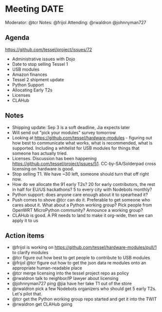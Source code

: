# Meeting DATE
Moderator: @tcr
Notes: @frijol
Attending: @rwaldron @johnnyman727

## Agenda
https://github.com/tessel/project/issues/72

* Administrative issues with Dojo
* Date to stop selling Tessel 1
* USB modules
* Amazon finances
* Tessel 2 shipment update
* Python Support
* Allocating Early T2s
* Licenses
* CLAHub

## Notes
* Shipping update: Sep 3 is a soft deadline, Jia expects later
* Will send out "pick your modules" survey tomorrow
* Looking at https://github.com/tessel/hardware-modules - figuring out how best to communicate what works, what is recommended, what is supported. Including a whitelist for USB modules for things that someone has actually tried.
* Licenses. Discussion has been happening https://github.com/tessel/project/issues/51. CC-by-SA/Solderpad cross licensing on hardware is good.
* Stop selling T1. We have ~30 left, someone should turn that off right now.
* How do we allocate the 91 early T2s? 20 for early contributors, the rest in half for EU/US hackathons? 5 to every city with Nodebots monthly?
* Python support: does anyone care enough about it to spearhead it?
* Push comes to shove @tcr can do it. Preferable to get someone who cares about it. What about a Python working group? Pick people from OpenWRT MicroPython community? Announce a working group?
* CLAHub is good. A PR needs to land to make it org-wide, then we can apply it to us

## Action items
* @frijol is working on https://github.com/tessel/hardware-modules/pull/1 to clarify modules
* @tcr figure out how best to get people to contribute to USB modules
* @frijol @tcr figure out how to get the json data re modules onto an appropriate human-readable place
* @tcr merge licensing into the tessel project repo as policy
* @rwaldron talk to neighbor/IP lawyer about licensing
* @johnnyman727 ping @jia have her take T1 out of the store
* @rwaldron pick a few Nodebots organizers who should get 5 early T2s. Let's pilot that.
* @tcr get the Python working group repo started and get it into the TWIT
* @rwaldron get CLAHub going
